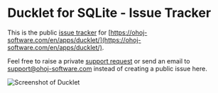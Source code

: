 # Ducklet for SQLite - Issue Tracker

This is the public [issue tracker](https://github.com/ohoj-software/ducklet-feedback/issues) for [https://ohoj-software.com/en/apps/ducklet/](https://ohoj-software.com/en/apps/ducklet/).

Feel free to raise a private [support request](https://ohoj-software.freshdesk.com/support/home) or send an email to support@ohoj-software.com instead of creating a public issue here.

![Screenshot of Ducklet](https://ohoj-software.com/assets/images/products/streamlet/mockup-2.png)


